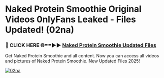 # Naked Protein Smoothie Original Videos 0nlyFans Leaked - Files Updated! (02na)

<h3>🔴 CLICK HERE 🌐==►► <a href="https://tinyurl.com/up5wt9bj" rel="nofollow">Naked Protein Smoothie Updated Files</a></h3>

Get Naked Protein Smoothie and all content. Now you can access all videos and pictures of Naked Protein Smoothie. New Updated Files 2025!

[![02na](https://i.imgur.com/ABiUzMV.gif)](https://tinyurl.com/up5wt9bj)

